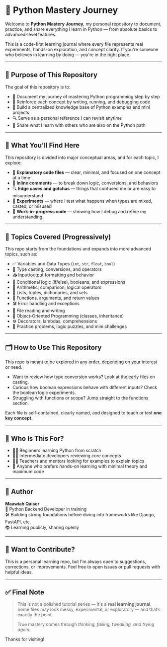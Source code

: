 # 🐍 Python Mastery Journey

Welcome to **Python Mastery Journey**, my personal repository to document, practice, and share everything I learn in Python — from absolute basics to advanced-level features.

This is a code-first learning journal where every file represents real experiments, hands-on exploration, and concept clarity. If you're someone who believes in learning by doing — you're in the right place.

---

## 🎯 Purpose of This Repository

The goal of this repository is to:

- 📌 Document my journey of mastering Python programming step by step
- 🧠 Reinforce each concept by writing, running, and debugging code
- 📂 Build a centralized knowledge base of Python examples and mini projects
- 🔍 Serve as a personal reference I can revisit anytime
- 🤝 Share what I learn with others who are also on the Python path

---

## 🧱 What You'll Find Here

This repository is divided into major conceptual areas, and for each topic, I explore:

- 📄 **Explanatory code files** — clear, minimal, and focused on one concept at a time
- 💬 **Inline comments** — to break down logic, conversions, and behaviors
- 🔍 **Edge cases and gotchas** — things that confused me or are easy to misunderstand
- 🧪 **Experiments** — where I test what happens when types are mixed, casted, or misused
- 🚧 **Work-in-progress code** — showing how I debug and refine my understanding

---

## 🧠 Topics Covered (Progressively)

This repo starts from the foundations and expands into more advanced topics, such as:

- ✅ Variables and Data Types (`int`, `str`, `float`, `bool`)
- 🔁 Type casting, conversions, and operators
- 📥 Input/output formatting and behavior
- 🔂 Conditional logic (if/else), booleans, and expressions
- 🧮 Arithmetic, comparison, logical operators
- 🧺 Lists, tuples, dictionaries, and sets
- 🧰 Functions, arguments, and return values
- 🛠️ Error handling and exceptions
- 📄 File reading and writing
- 🧱 Object-Oriented Programming (classes, inheritance)
- ⚙️ Decorators, lambdas, comprehensions
- 🧪 Practice problems, logic puzzles, and mini challenges

---

## 🗂️ How to Use This Repository

This repo is meant to be explored in any order, depending on your interest or need.

- Want to review how type conversion works? Look at the early files on casting.
- Curious how boolean expressions behave with different inputs? Check the boolean logic experiments.
- Struggling with functions or scope? Jump straight to the functions section.

Each file is self-contained, clearly named, and designed to teach or test **one key concept**.

---

## 🚀 Who Is This For?

- 🧑‍🎓 Beginners learning Python from scratch
- 🧑‍💻 Intermediate developers reviewing core concepts
- 👩‍🏫 Teachers and mentors looking for examples to explain topics
- 🧠 Anyone who prefers hands-on learning with minimal theory and maximum code

---

## 🙋 Author

**Maawiah Qaiser**  
🎯 Python Backend Developer in training  
🛠 Building strong foundations before diving into frameworks like Django, FastAPI, etc.  
📚 Learning publicly, sharing openly

---

## 📢 Want to Contribute?

This is a personal learning repo, but I'm always open to suggestions, corrections, or improvements. Feel free to open issues or pull requests with helpful ideas.

---

## ✅ Final Note

> This is not a polished tutorial series — it's a **real learning journal**. Some files may look messy, experimental, or exploratory — and that’s exactly the point.  
>
> True mastery comes through *thinking, failing, tweaking, and trying again.*

Thanks for visiting!
